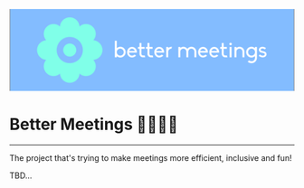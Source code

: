 [![Logo](./src/images/banner.png)](https://TBD.io/)

# Better Meetings 👩‍💻👨‍💻 

---

The project that's trying to make meetings more efficient, inclusive and fun! 

TBD...
